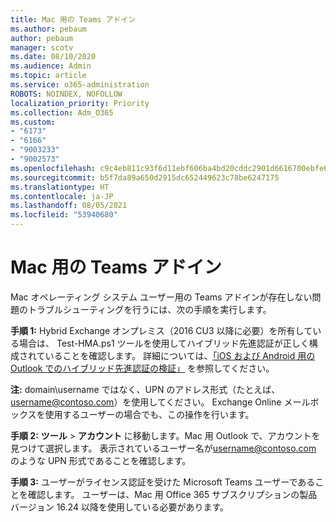 ```yaml
---
title: Mac 用の Teams アドイン
ms.author: pebaum
author: pebaum
manager: scotv
ms.date: 08/10/2020
ms.audience: Admin
ms.topic: article
ms.service: o365-administration
ROBOTS: NOINDEX, NOFOLLOW
localization_priority: Priority
ms.collection: Adm_O365
ms.custom:
- "6173"
- "6166"
- "9003233"
- "9002573"
ms.openlocfilehash: c9c4eb811c93f6d11ebf606ba4bd20cddc2901d6616700ebfe6ef597dd8dc006
ms.sourcegitcommit: b5f7da89a650d2915dc652449623c78be6247175
ms.translationtype: HT
ms.contentlocale: ja-JP
ms.lasthandoff: 08/05/2021
ms.locfileid: "53940680"
---
```

# <a name="teams-add-in-for-mac"></a>Mac 用の Teams アドイン

Mac オペレーティング システム ユーザー用の Teams アドインが存在しない問題のトラブルシューティングを行うには、次の手順を実行します。

**手順 1:** Hybrid Exchange オンプレミス（2016 CU3 以降に必要）を所有している場合は、 Test-HMA.ps1 ツールを使用してハイブリッド先進認証が正しく構成されていることを確認します。 詳細については、[「iOS および Android 用の Outlook でのハイブリッド先進認証の検証」](https://aka.ms/TestHMAEAS) を参照してください。  

**注:** domain\username ではなく、UPN のアドレス形式（たとえば、[username@contoso.com](mailto:username@contoso.com)）を使用してください。 Exchange Online メールボックスを使用するユーザーの場合でも、この操作を行います。

**手順 2:** **ツール** > **アカウント** に移動します。Mac 用 Outlook で、アカウントを見つけて選択します。 表示されているユーザー名が[username@contoso.com](mailto:username@contoso.com) のような UPN 形式であることを確認します。

**手順 3:** ユーザーがライセンス認証を受けた Microsoft Teams ユーザーであることを確認します。 ユーザーは、Mac 用 Office 365 サブスクリプションの製品バージョン 16.24 以降を使用している必要があります。